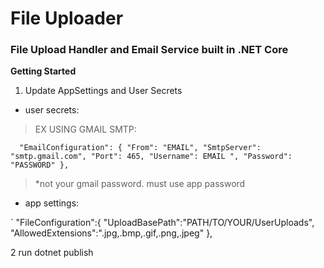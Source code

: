 # File Uploader

### File Upload Handler and Email Service built in .NET Core

**Getting Started**

1. Update AppSettings and User Secrets
- user secrets:
>EX USING GMAIL SMTP: 

`  "EmailConfiguration": {
    "From": "EMAIL",
    "SmtpServer": "smtp.gmail.com",
    "Port": 465,
    "Username": EMAIL ",
    "Password": "PASSWORD"
  },`
> *not your gmail password. must use app password

- app settings:


`
  "FileConfiguration":{
    "UploadBasePath":"PATH/TO/YOUR/UserUploads",
    "AllowedExtensions":".jpg,.bmp,.gif,.png,.jpeg"
  },

2 run dotnet publish 

